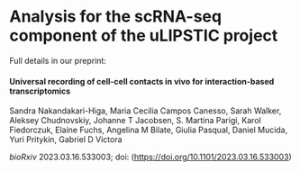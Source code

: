 # Analysis for the scRNA-seq component of the uLIPSTIC project

Full details in our preprint:

#### Universal recording of cell-cell contacts in vivo for interaction-based transcriptomics

Sandra Nakandakari-Higa, Maria Cecilia Campos Canesso, Sarah Walker, Aleksey Chudnovskiy, Johanne T Jacobsen, S. Martina Parigi, Karol Fiedorczuk, Elaine Fuchs, Angelina M Bilate, Giulia Pasqual, Daniel Mucida, Yuri Pritykin, Gabriel D Victora

*bioRxiv* 2023.03.16.533003; doi: (https://doi.org/10.1101/2023.03.16.533003)
